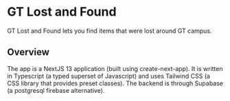 # GT Lost and Found

GT Lost and Found lets you find items that were lost around GT campus.

## Overview

The app is a NextJS 13 application (built using create-next-app). It is written in Typescript (a typed superset of Javascript) and uses Tailwind CSS (a CSS library that provides preset classes). The backend is through Supabase (a postgresql firebase alternative).